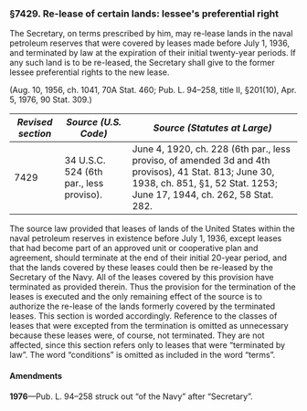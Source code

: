 ### §7429. Re-lease of certain lands: lessee's preferential right ###

The Secretary, on terms prescribed by him, may re-lease lands in the naval petroleum reserves that were covered by leases made before July 1, 1936, and terminated by law at the expiration of their initial twenty-year periods. If any such land is to be re-leased, the Secretary shall give to the former lessee preferential rights to the new lease.

(Aug. 10, 1956, ch. 1041, 70A Stat. 460; Pub. L. 94–258, title II, §201(10), Apr. 5, 1976, 90 Stat. 309.)

|*Revised section*|         *Source (U.S. Code)*          |                                                                         *Source (Statutes at Large)*                                                                         |
|-----------------|---------------------------------------|------------------------------------------------------------------------------------------------------------------------------------------------------------------------------|
|      7429       |34 U.S.C. 524 (6th par., less proviso).|June 4, 1920, ch. 228 (6th par., less proviso, of amended 3d and 4th provisos), 41 Stat. 813; June 30, 1938, ch. 851, §1, 52 Stat. 1253; June 17, 1944, ch. 262, 58 Stat. 282.|

The source law provided that leases of lands of the United States within the naval petroleum reserves in existence before July 1, 1936, except leases that had become part of an approved unit or cooperative plan and agreement, should terminate at the end of their initial 20-year period, and that the lands covered by these leases could then be re-leased by the Secretary of the Navy. All of the leases covered by this provision have terminated as provided therein. Thus the provision for the termination of the leases is executed and the only remaining effect of the source is to authorize the re-lease of the lands formerly covered by the terminated leases. This section is worded accordingly. Reference to the classes of leases that were excepted from the termination is omitted as unnecessary because these leases were, of course, not terminated. They are not affected, since this section refers only to leases that were “terminated by law”. The word “conditions” is omitted as included in the word “terms”.

#### Amendments ####

**1976**—Pub. L. 94–258 struck out “of the Navy” after “Secretary”.